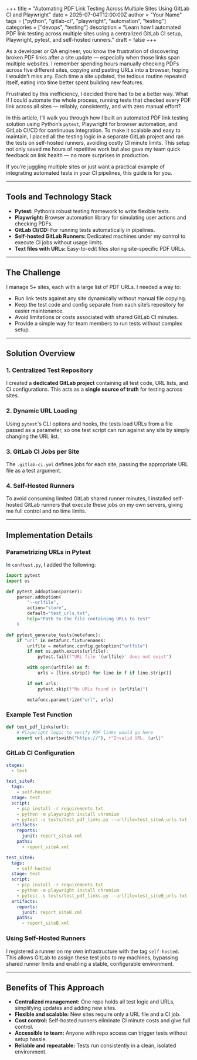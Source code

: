 +++
title = "Automating PDF Link Testing Across Multiple Sites Using GitLab CI and Playwright"
date = 2025-07-04T12:00:00Z
author = "Your Name"
tags = ["python", "gitlab-ci", "playwright", "automation", "testing"]
categories = ["devops", "testing"]
description = "Learn how I automated PDF link testing across multiple sites using a centralized GitLab CI setup, Playwright, pytest, and self-hosted runners."
draft = false
+++

As a developer or QA engineer, you know the frustration of discovering broken PDF links after a site update — especially when those links span multiple websites. I remember spending hours manually checking PDFs across five different sites, copying and pasting URLs into a browser, hoping I wouldn’t miss any. Each time a site updated, the tedious routine repeated itself, eating into time better spent building new features.

Frustrated by this inefficiency, I decided there had to be a better way. What if I could automate the whole process, running tests that checked every PDF link across all sites — reliably, consistently, and with zero manual effort?

In this article, I’ll walk you through how I built an automated PDF link testing solution using Python’s `pytest`, Playwright for browser automation, and GitLab CI/CD for continuous integration. To make it scalable and easy to maintain, I placed all the testing logic in a separate GitLab project and ran the tests on self-hosted runners, avoiding costly CI minute limits. This setup not only saved me hours of repetitive work but also gave my team quick feedback on link health — no more surprises in production.

If you’re juggling multiple sites or just want a practical example of integrating automated tests in your CI pipelines, this guide is for you.

---

## Tools and Technology Stack

* **Pytest:** Python’s robust testing framework to write flexible tests.
* **Playwright:** Browser automation library for simulating user actions and checking PDFs.
* **GitLab CI/CD:** For running tests automatically in pipelines.
* **Self-hosted GitLab Runners:** Dedicated machines under my control to execute CI jobs without usage limits.
* **Text files with URLs:** Easy-to-edit files storing site-specific PDF URLs.

---

## The Challenge

I manage 5+ sites, each with a large list of PDF URLs. I needed a way to:

* Run link tests against any site dynamically without manual file copying.
* Keep the test code and config separate from each site’s repository for easier maintenance.
* Avoid limitations or costs associated with shared GitLab CI minutes.
* Provide a simple way for team members to run tests without complex setup.

---

## Solution Overview

### 1. Centralized Test Repository

I created a **dedicated GitLab project** containing all test code, URL lists, and CI configurations. This acts as a **single source of truth** for testing across sites.

### 2. Dynamic URL Loading

Using `pytest`'s CLI options and hooks, the tests load URLs from a file passed as a parameter, so one test script can run against any site by simply changing the URL list.

### 3. GitLab CI Jobs per Site

The `.gitlab-ci.yml` defines jobs for each site, passing the appropriate URL file as a test argument.

### 4. Self-Hosted Runners

To avoid consuming limited GitLab shared runner minutes, I installed self-hosted GitLab runners that execute these jobs on my own servers, giving me full control and no time limits.

---

## Implementation Details

### Parametrizing URLs in Pytest

In `conftest.py`, I added the following:

```python
import pytest
import os

def pytest_addoption(parser):
    parser.addoption(
        "--urlfile",
        action="store",
        default="test_urls.txt",
        help="Path to the file containing URLs to test"
    )

def pytest_generate_tests(metafunc):
    if "url" in metafunc.fixturenames:
        urlfile = metafunc.config.getoption("urlfile")
        if not os.path.exists(urlfile):
            pytest.fail(f"URL file '{urlfile}' does not exist")

        with open(urlfile) as f:
            urls = [line.strip() for line in f if line.strip()]

        if not urls:
            pytest.skip(f"No URLs found in {urlfile}")

        metafunc.parametrize("url", urls)
```

### Example Test Function

```python
def test_pdf_links(url):
    # Playwright logic to verify PDF links would go here
    assert url.startswith("https://"), f"Invalid URL: {url}"
```

### GitLab CI Configuration

```yaml
stages:
  - test

test_siteA:
  tags:
    - self-hosted
  stage: test
  script:
    - pip install -r requirements.txt
    - python -m playwright install chromium
    - pytest -s tests/test_pdf_links.py --urlfile=test_siteA_urls.txt --junitxml=report_siteA.xml
  artifacts:
    reports:
      junit: report_siteA.xml
    paths:
      - report_siteA.xml

test_siteB:
  tags:
    - self-hosted
  stage: test
  script:
    - pip install -r requirements.txt
    - python -m playwright install chromium
    - pytest -s tests/test_pdf_links.py --urlfile=test_siteB_urls.txt --junitxml=report_siteB.xml
  artifacts:
    reports:
      junit: report_siteB.xml
    paths:
      - report_siteB.xml
```

### Using Self-Hosted Runners

I registered a runner on my own infrastructure with the tag `self-hosted`. This allows GitLab to assign these test jobs to my machines, bypassing shared runner limits and enabling a stable, configurable environment.

---

## Benefits of This Approach

* **Centralized management:** One repo holds all test logic and URLs, simplifying updates and adding new sites.
* **Flexible and scalable:** New sites require only a URL file and a CI job.
* **Cost control:** Self-hosted runners eliminate CI minute costs and give full control.
* **Accessible to team:** Anyone with repo access can trigger tests without setup hassle.
* **Reliable and repeatable:** Tests run consistently in a clean, isolated environment.

